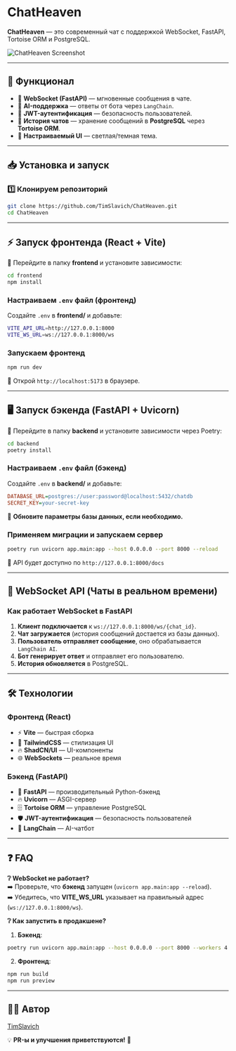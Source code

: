 # ChatHeaven

**ChatHeaven** — это современный чат с поддержкой WebSocket, FastAPI, Tortoise ORM и PostgreSQL.

![ChatHeaven Screenshot](https://imgur.com/gallery/chatheaven-XgGqFCO)

---

## 🚀 Функционал

- 📡 **WebSocket (FastAPI)** — мгновенные сообщения в чате.
- 🤖 **AI-поддержка** — ответы от бота через `LangChain`.
- 🔐 **JWT-аутентификация** — безопасность пользователей.
- 📝 **История чатов** — хранение сообщений в **PostgreSQL** через **Tortoise ORM**.
- 🎨 **Настраиваемый UI** — светлая/темная тема.

---

## 📥 Установка и запуск

### 1️⃣ Клонируем репозиторий
```sh
git clone https://github.com/TimSlavich/ChatHeaven.git
cd ChatHeaven
```

---

## ⚡ Запуск фронтенда (React + Vite)

📌 Перейдите в папку **frontend** и установите зависимости:
```sh
cd frontend
npm install
```

### **Настраиваем `.env` файл (фронтенд)**
Создайте `.env` в **frontend/** и добавьте:
```sh
VITE_API_URL=http://127.0.0.1:8000
VITE_WS_URL=ws://127.0.0.1:8000/ws
```

### **Запускаем фронтенд**
```sh
npm run dev
```
🔹 Открой `http://localhost:5173` в браузере.

---

## 🖥️ Запуск бэкенда (FastAPI + Uvicorn)

📌 Перейдите в папку **backend** и установите зависимости через Poetry:
```sh
cd backend
poetry install
```

### **Настраиваем `.env` файл (бэкенд)**
Создайте `.env` в **backend/** и добавьте:
```ini
DATABASE_URL=postgres://user:password@localhost:5432/chatdb
SECRET_KEY=your-secret-key
```
📌 **Обновите параметры базы данных, если необходимо.**

### **Применяем миграции и запускаем сервер**
```sh
poetry run uvicorn app.main:app --host 0.0.0.0 --port 8000 --reload
```
🔹 API будет доступно по `http://127.0.0.1:8000/docs`

---

## 📡 WebSocket API (Чаты в реальном времени)

### **Как работает WebSocket в FastAPI**
1. **Клиент подключается** к `ws://127.0.0.1:8000/ws/{chat_id}`.
2. **Чат загружается** (история сообщений достается из базы данных).
3. **Пользователь отправляет сообщение**, оно обрабатывается `LangChain AI`.
4. **Бот генерирует ответ** и отправляет его пользователю.
5. **История обновляется** в PostgreSQL.

---

## 🛠️ Технологии

### **Фронтенд (React)**
- ⚡ **Vite** — быстрая сборка
- 🎨 **TailwindCSS** — стилизация UI
- 🔥 **ShadCN/UI** — UI-компоненты
- 🌐 **WebSockets** — реальное время

### **Бэкенд (FastAPI)**
- 🚀 **FastAPI** — производительный Python-бэкенд
- 🔥 **Uvicorn** — ASGI-сервер
- 🗄️ **Tortoise ORM** — управление PostgreSQL
- 🛡 **JWT-аутентификация** — безопасность пользователей
- 🤖 **LangChain** — AI-чатбот

---

## ❓ FAQ

**❔ WebSocket не работает?**  
➡️ Проверьте, что **бэкенд** запущен (`uvicorn app.main:app --reload`).  
➡️ Убедитесь, что **VITE_WS_URL** указывает на правильный адрес (`ws://127.0.0.1:8000/ws`).  

**❔ Как запустить в продакшене?**  
1. **Бэкенд**:  
```sh
poetry run uvicorn app.main:app --host 0.0.0.0 --port 8000 --workers 4
```
2. **Фронтенд**:  
```sh
npm run build
npm run preview
```

---

## 👨‍💻 Автор
[TimSlavich](https://github.com/TimSlavich)

💡 **PR-ы и улучшения приветствуются!** 🚀

